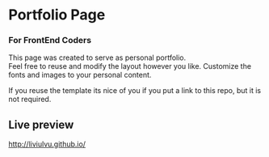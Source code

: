 # Portfolio Page  
### For FrontEnd Coders  

This page was created to serve as personal portfolio.  
Feel free to reuse and modify the layout however you like. Customize the fonts and images to your personal content.


If you reuse the template its nice of you if you put a link to this repo, but it is not required.  


## Live preview
http://liviulvu.github.io/
